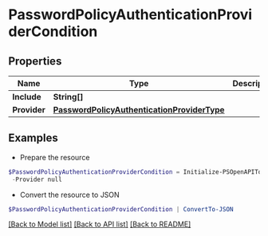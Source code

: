 # PasswordPolicyAuthenticationProviderCondition
## Properties

Name | Type | Description | Notes
------------ | ------------- | ------------- | -------------
**Include** | **String[]** |  | [optional] 
**Provider** | [**PasswordPolicyAuthenticationProviderType**](PasswordPolicyAuthenticationProviderType.md) |  | [optional] 

## Examples

- Prepare the resource
```powershell
$PasswordPolicyAuthenticationProviderCondition = Initialize-PSOpenAPIToolsPasswordPolicyAuthenticationProviderCondition  -Include null `
 -Provider null
```

- Convert the resource to JSON
```powershell
$PasswordPolicyAuthenticationProviderCondition | ConvertTo-JSON
```

[[Back to Model list]](../README.md#documentation-for-models) [[Back to API list]](../README.md#documentation-for-api-endpoints) [[Back to README]](../README.md)

